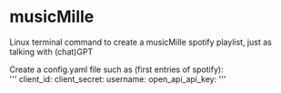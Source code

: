 # musicMille

Linux terminal command to create a musicMille spotify playlist, just as talking with (chat)GPT

Create a config.yaml file such as (first entries of spotify):   
'''
client_id: 
client_secret: 
username: 
open_api_api_key: 
'''